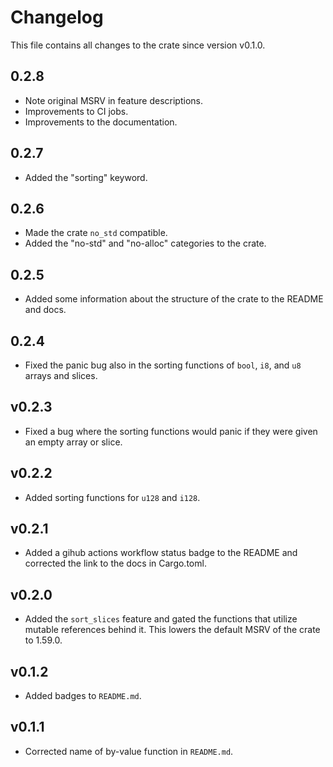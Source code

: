 # Changelog

This file contains all changes to the crate since version v0.1.0.

## 0.2.8

- Note original MSRV in feature descriptions. 
- Improvements to CI jobs.
- Improvements to the documentation.

## 0.2.7

- Added the "sorting" keyword.

## 0.2.6

- Made the crate `no_std` compatible.
- Added the "no-std" and "no-alloc" categories to the crate.

## 0.2.5

- Added some information about the structure of the crate to the README and docs.

## 0.2.4

- Fixed the panic bug also in the sorting functions of `bool`, `i8`, and `u8` arrays and slices.

## v0.2.3

- Fixed a bug where the sorting functions would panic if they were given an empty array or slice.

## v0.2.2

- Added sorting functions for `u128` and `i128`.

## v0.2.1

- Added a gihub actions workflow status badge to the README and corrected the link to the docs in Cargo.toml.

## v0.2.0

- Added the `sort_slices` feature and gated the functions that utilize mutable references behind it.
 This lowers the default MSRV of the crate to 1.59.0.

## v0.1.2

- Added badges to `README.md`.

## v0.1.1

- Corrected name of by-value function in `README.md`.
